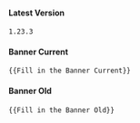 #### Latest Version

```
1.23.3
```

#### Banner Current

```
{{Fill in the Banner Current}}
```

#### Banner Old

```
{{Fill in the Banner Old}}
```
